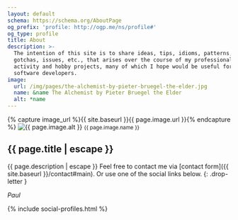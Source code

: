 ```yaml
---
layout: default
schema: https://schema.org/AboutPage
og_prefix: 'profile: http://ogp.me/ns/profile#'
og_type: profile
title: About
description: >-
  The intention of this site is to share ideas, tips, idioms, patterns,
  gotchas, issues, etc., that arises over the course of my professional
  activity and hobby projects, many of which I hope would be useful for other
  software developers.
image:
  url: /img/pages/the-alchemist-by-pieter-bruegel-the-elder.jpg
  name: &name The Alchemist by Pieter Bruegel the Elder
  alt: *name
---
```



<div class="page-image">
  {% capture image_url %}{{ site.baseurl }}{{ page.image.url }}{% endcapture %}
  <img src="{{ image_url }}" alt="{{ page.image.alt }}" width="{{ image_url | image_width }}" height="{{ image_url | image_height }}">
  <small>{{ page.image.name }}</small>
</div>

<article markdown="block">

# {{ page.title | escape }}

{{ page.description | escape }} Feel free to contact me via
[contact form]({{ site.baseurl }}/contact#main). Or use one of the social links
below.
{: .drop-letter }

*Paul*

{% include social-profiles.html %}

</article>

<!-- https://developers.google.com/structured-data/breadcrumbs -->
<script type="application/ld+json">
  {
    "@context": "https://schema.org",
    "@type": "BreadcrumbList",
    "itemListElement": [
      {
        "@type": "ListItem",
        "position": 1,
        "item": {
          "@id": "{{ site.url}}{{ site.baseurl }}",
          "name": "Home"
        }
      },
      {
        "@type": "ListItem",
        "position": 2,
        "item": {
          "@id": "{{ site.url}}{{ site.baseurl }}{{ page.url }}",
          "name": {{ page.title | jsonify }}
        }
      }
    ]
  }
</script>
